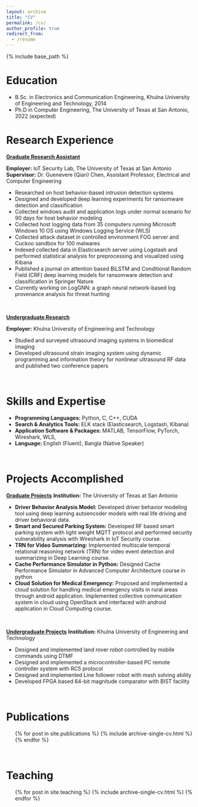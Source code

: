 ```yaml
---
layout: archive
title: "CV"
permalink: /cv/
author_profile: true
redirect_from:
  - /resume
---
```


{% include base_path %}

Education
======
* B.Sc. in Electronics and Communication Engineering, Khulna University of Engineering and Technology, 2014
* Ph.D in Computer Engineering, The University of Texas at San Antonio, 2022 (expected)

Research Experience
======
<ins>**Graduate Research Assistant**</ins>

**Employer:** IoT Security Lab, The University of Texas at San Antonio\
**Supervisor:** Dr. Guenevere (Qian) Chen, Assistant Professor, Electrical and Computer Engineering
* Researched on host behavior-based intrusion detection systems
* Designed and developed deep learning experiments for ransomware detection and classification
* Collected windows audit and application logs under normal scenario for 90 days for host behavior modeling
* Collected host logging data from 35 computers running Microsoft Windows 10 OS using Windows Logging
	Service (WLS)
* Collected attack dataset in controlled environment FOG server and Cuckoo sandbox for 100 malwares
* Indexed collected data in Elasticsearch server using Logstash and performed statistical analysis for
	preprocessing and visualized using Kibana
* Published a journal on attention based BiLSTM and Conditional Random Field (CRF) deep learning models
	for ransomware detection and classification in Springer Nature
* Currently working on LogGNN: a graph neural network-based log provenance analysis for threat hunting

&nbsp;

<ins>**Undergraduate Research**</ins>

**Employer:** Khulna University of Engineering and Technology
* Studied and surveyed ultrasound imaging systems in biomedical imaging
* Developed ultrasound strain imaging system using dynamic programming and information theory for
	nonlinear ultrasound RF data and published two conference papers

&nbsp;

Skills and Expertise
======
* **Programming Languages:** Python, C, C++, CUDA
* **Search & Analytics Tools:** ELK stack (Elasticsearch, Logstash, Kibana)
* **Application Software & Packages:** MATLAB, TensorFlow, PyTorch, Wireshark, WLS,
* **Language:** English (Fluent), Bangla (Native Speaker)

&nbsp;

Projects Accomplished
======
<ins>**Graduate Projects**</ins>
**Institution:** The University of Texas at San Antonio 

* **Driver Behavior Analysis Model:** Developed driver behavior modeling tool using deep learning autoencoder
models with real life driving and driver behavioral data.
* **Smart and Secured Parking System:** Developed RF based smart parking system with light weight MQTT
protocol and performed security vulnerability analysis with Wireshark in IoT Security course.
* **TRN for Video Summarizing:** Implemented multiscale temporal relational reasoning network (TRN) for
video event detection and summarizing in Deep Learning course.
* **Cache Performance Simulator in Python:** Designed Cache Performance Simulator in Advanced Computer
Architecture course in python
* **Cloud Solution for Medical Emergency:** Proposed and implemented a cloud solution for handling medical
emergency visits in rural areas through android application. Implemented collective communication system in
cloud using OpenStack and interfaced with android application in Cloud Computing course.

&nbsp;

<ins>**Undergraduate Projects**</ins>
**Institution:** Khulna University of Engineering and Technology 

* Designed and implemented land rover robot controlled by mobile commands using DTMF
* Designed and implemented a microcontroller-based PC remote controller system with RC5 protocol
* Designed and implemented Line follower robot with mash solving ability
* Developed FPGA based 64-bit magnitude comparator with BIST facility

&nbsp;

Publications
======
  <ul>{% for post in site.publications %}
    {% include archive-single-cv.html %}
  {% endfor %}</ul>
  
&nbsp;

Teaching
======
  <ul>{% for post in site.teaching %}
    {% include archive-single-cv.html %}
  {% endfor %}</ul>
  

